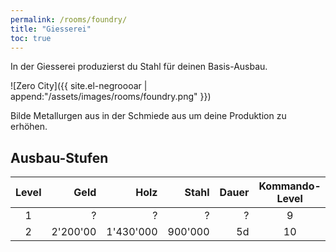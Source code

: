 ```yaml
---
permalink: /rooms/foundry/
title: "Giesserei"
toc: true
---
```


In der Giesserei produzierst du Stahl für deinen Basis-Ausbau.

![Zero City]({{ site.el-negroooar | append:"/assets/images/rooms/foundry.png" }})

Bilde Metallurgen aus in der Schmiede aus um deine Produktion zu erhöhen.

## Ausbau-Stufen

| Level |     Geld |      Holz |   Stahl | Dauer | Kommando-Level |
|:-----:| --------:| ---------:| -------:| -----:|:--------------:|
|   1   |        ? |         ? |       ? |     ? |       9        |
|   2   | 2'200'00 | 1'430'000 | 900'000 |    5d |       10       |
